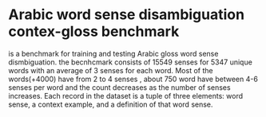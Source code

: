 # Arabic word sense disambiguation contex-gloss benchmark

is a benchmark for training and testing Arabic gloss word sense dismbiguation.
the becnhcmark consists of 15549 senses for 5347 unique words with an average of 3 senses for each word. Most of the words(+4000) have from 2 to 4 senses , about 750 word have between 4-6 senses per word and the count decreases as the number of senses increases. Each record in the dataset is a tuple of three elements: word sense, a context example, and a definition of that word sense. 


